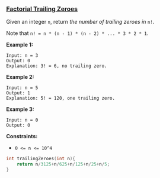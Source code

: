 ### [Factorial Trailing Zeroes](https://leetcode.com/problems/factorial-trailing-zeroes/)

Given an integer `n`, return *the number of trailing zeroes in* `n!`.

Note that `n! = n * (n - 1) * (n - 2) * ... * 3 * 2 * 1`.

 

**Example 1:**

```
Input: n = 3
Output: 0
Explanation: 3! = 6, no trailing zero.
```

**Example 2:**

```
Input: n = 5
Output: 1
Explanation: 5! = 120, one trailing zero.
```

**Example 3:**

```
Input: n = 0
Output: 0
```

 

**Constraints:**

- `0 <= n <= 10^4`

```C
int trailingZeroes(int n){
    return n/3125+n/625+n/125+n/25+n/5;
}
```

